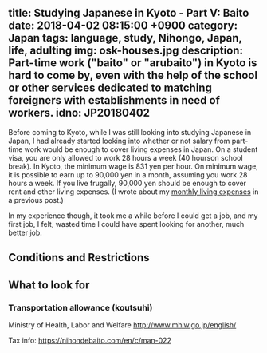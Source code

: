 title: Studying Japanese in Kyoto - Part V: Baito
date: 2018-04-02 08:15:00 +0900
category: Japan
tags: language, study, Nihongo, Japan, life, adulting
img: osk-houses.jpg
description: Part-time work ("baito" or "arubaito") in Kyoto is hard to come by, even with the help of the school or other services dedicated to matching foreigners with establishments in need of workers.
idno: JP20180402
---
Before coming to Kyoto, while I was still looking into studying Japanese in Japan, I had already started looking into whether or not salary from part-time work would be enough to cover living expenses in Japan. On a student visa, you are only allowed to work 28 hours a week (40 hourson school break). In Kyoto, the minimum wage is 831 yen per hour. On minimum wage, it is possible to earn up to 90,000 yen in a month, assuming you work 28 hours a week. If you live frugally, 90,000 yen should be enough to cover rent and other living expenses. (I wrote about my [monthly living expenses]() in a previous post.)

In my experience though, it took me a while before I could get a job, and my first job, I felt, wasted time I could have spent looking for another, much better job.

## Conditions and Restrictions


## What to look for


### Transportation allowance (koutsuhi)


Ministry of Health, Labor and Welfare http://www.mhlw.go.jp/english/

Tax info: https://nihondebaito.com/en/c/man-022
